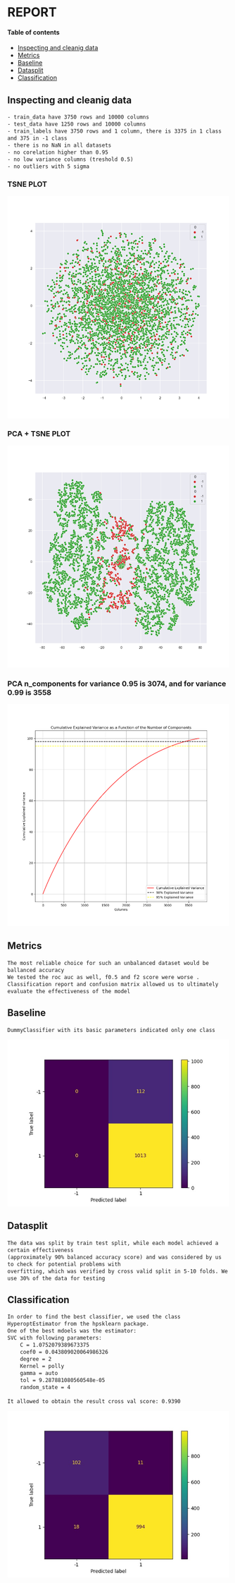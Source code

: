 # REPORT


#### Table of contents
* [Inspecting and cleanig data](#inspecting-and-cleanig-data)
* [Metrics](#metrics)
* [Baseline](#baseline)
* [Datasplit](#datasplit)
* [Classification](#classification)

## Inspecting and cleanig data

    - train_data have 3750 rows and 10000 columns
    - test_data have 1250 rows and 10000 columns
    - train_labels have 3750 rows and 1 column, there is 3375 in 1 class and 375 in -1 class
    - there is no NaN in all datasets
    - no corelation higher than 0.95
    - no low variance columns (treshold 0.5)
    - no outliers with 5 sigma
    
### TSNE PLOT
![TSNE](https://github.com/dawidcdv/ml-project/blob/master/reports/figures/tsne_scatter.png?raw=true)

### PCA + TSNE PLOT
![TSNEPCA](https://github.com/dawidcdv/ml-project/blob/master/reports/figures/tsne_pca_scatter.png?raw=true)

### PCA n_components for variance 0.95 is 3074, and for variance 0.99 is 3558 
![Pca n_components](https://github.com/dawidcdv/ml-project/blob/master/reports/figures/pca_n_components_scatter.png?raw=true)
    
        
## Metrics
    The most reliable choice for such an unbalanced dataset would be ballanced accuracy 
    We tested the roc auc as well, f0.5 and f2 score were worse .
    Classification report and confusion matrix allowed us to ultimately evaluate the effectiveness of the model
    
    
## Baseline
    DummyClassifier with its basic parameters indicated only one class
![Baseline cm](https://github.com/dawidcdv/ml-project/blob/master/reports/figures/dummy_cm.jpg?raw=true)
    
    
    
## Datasplit
    The data was split by train test split, while each model achieved a certain effectiveness
    (approximately 90% balanced accuracy score) and was considered by us to check for potential problems with
    overfitting, which was verified by cross valid split in 5-10 folds. We use 30% of the data for testing
    
    
## Classification
    In order to find the best classifier, we used the class HyperoptEstimator from the hpsklearn package.
    One of the best mdoels was the estimator:
    SVC with following parameters:
        C = 1.0752079389673375
        coef0 = 0.043809020064986326
        degree = 2
        Kernel = polly
        gamma = auto
        tol = 9.287881080560548e-05
        random_state = 4
        
    It allowed to obtain the result cross val score: 0.9390
    
![svc cm](https://github.com/dawidcdv/ml-project/blob/master/reports/figures/svc_cm.jpg?raw=true)
